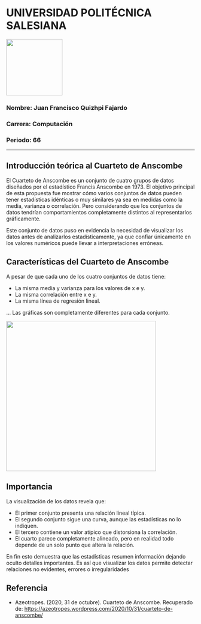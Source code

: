 # UNIVERSIDAD POLITÉCNICA SALESIANA
<img src="https://i.imgur.com/gx70PrA.jpeg" width="150" />

### Nombre: Juan Francisco Quizhpi Fajardo
### Carrera: Computación
### Periodo: 66

---

## Introducción teórica al Cuarteto de Anscombe

El Cuarteto de Anscombe es un conjunto de cuatro grupos de datos diseñados por el estadístico Francis Anscombe en 1973. El objetivo principal de esta propuesta fue mostrar cómo varios conjuntos de datos pueden tener estadísticas idénticas o muy similares ya sea en medidas como la media, varianza o correlación. Pero considerando que los conjuntos de datos tendrían comportamientos completamente distintos al representarlos gráficamente.

Este conjunto de datos puso en evidencia la necesidad de visualizar los datos antes de analizarlos estadísticamente, ya que confiar únicamente en los valores numéricos puede llevar a interpretaciones erróneas.

## Características del Cuarteto de Anscombe

A pesar de que cada uno de los cuatro conjuntos de datos tiene:

* La misma media y varianza para los valores de x e y.
* La misma correlación entre x e y.
* La misma línea de regresión lineal.

… Las gráficas son completamente diferentes para cada conjunto.

<img src="https://i.imgur.com/YFZYE2J.png" width="400" />

## Importancia

La visualización de los datos revela que: 

* El primer conjunto presenta una relación lineal típica.
* El segundo conjunto sigue una curva, aunque las estadísticas no lo indiquen.
* El tercero contiene un valor atípico que distorsiona la correlación.
* El cuarto parece completamente alineado, pero en realidad todo depende de un solo punto que altera la relación.

En fin esto demuestra que las estadísticas resumen información dejando oculto detalles importantes. Es así que visualizar los datos permite detectar relaciones no evidentes, errores o irregularidades

## Referencia

* Azeotropes. (2020, 31 de octubre). Cuarteto de Anscombe. Recuperado de: https://azeotropes.wordpress.com/2020/10/31/cuarteto-de-anscombe/
